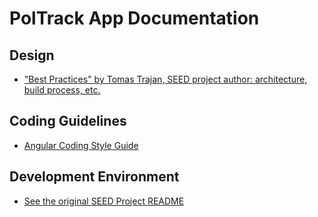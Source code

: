 # PolTrack App Documentation

## Design

- ["Best Practices" by Tomas Trajan, SEED project author: architecture, build process, etc.](https://medium.com/@tomastrajan/6-best-practices-pro-tips-for-angular-cli-better-developer-experience-7b328bc9db81)

## Coding Guidelines

- [Angular Coding Style Guide](https://angular.io/guide/styleguide)

## Development Environment

- [See the original SEED Project README](./README_SEED.md)
